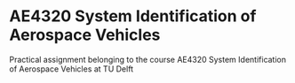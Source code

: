 # AE4320 System Identification of Aerospace Vehicles
Practical assignment belonging to the course AE4320 System Identification of Aerospace Vehicles at TU Delft
